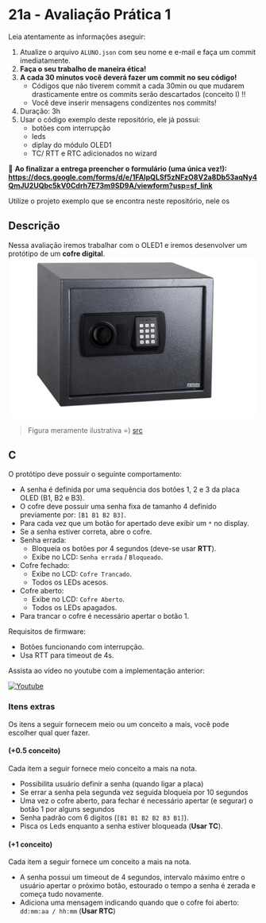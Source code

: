 # 21a - Avaliação Prática 1

Leia atentamente as informações aseguir:

1. Atualize o arquivo `ALUNO.json` com seu nome e e-mail e faça um commit imediatamente.
1. **Faça o seu trabalho de maneira ética!**
1. **A cada 30 minutos você deverá fazer um commit no seu código!**
    - Códigos que não tiverem commit a cada 30min ou que mudarem drasticamente entre os commits serão descartados (conceito I) !!
    - Você deve inserir mensagens condizentes nos commits!
1. Duração: 3h
1. Usar o código exemplo deste repositório, ele já possui:
    - botões com interrupção
    - leds 
    - diplay do módulo OLED1
    - TC/ RTT e RTC adicionados no wizard

:triangular_flag_on_post: **Ao finalizar a entrega preencher o formulário (uma única vez!): https://docs.google.com/forms/d/e/1FAIpQLSf5zNFzO8V2a8Db53aqNy4QmJU2UQbc5kV0Cdrh7E73m9SD9A/viewform?usp=sf_link**

Utilize o projeto exemplo que se encontra neste repositório, nele os 

## Descrição

Nessa avaliação iremos trabalhar com o OLED1 e iremos desenvolver um protótipo de um  **cofre digital**. 
![](figs/cofre.png)

> Figura meramente ilustrativa =) [src](https://www.celeti.com.br/cofre-unee-classic-keypad-ucdck)

## C

O protótipo deve possuir o seguinte comportamento:

- A senha é definida por uma sequência dos botões 1, 2 e 3 da placa OLED (B1, B2 e B3).
- O cofre deve possuir uma senha fixa de tamanho 4 definido previamente por: `[B1 B1 B2 B3]`.
- Para cada vez que um botão for apertado deve exibir um `*` no display.
- Se a senha estiver correta, abre o cofre.
- Senha errada:
    - Bloqueia os botões por 4 segundos (deve-se usar **RTT**).
    - Exibe no LCD: `Senha errada` / `Bloqueado`.
- Cofre fechado:
    - Exibe no LCD: `Cofre Trancado`.
    - Todos os LEDs acesos.
- Cofre aberto:
    - Exibe no LCD: `Cofre Aberto`.
    - Todos os LEDs apagados.
- Para trancar o cofre é necessário apertar o botão 1.

Requisitos de firmware:

- Botões funcionando com interrupção.
- Usa RTT para timeout de 4s.

Assista ao vídeo no youtube com a implementação anterior:

[![Youtube](https://img.youtube.com/vi/HHSjHqWFiXU/0.jpg)](https://youtu.be/HHSjHqWFiXU)


### Itens extras 

Os itens a seguir fornecem meio ou um conceito a mais, você pode escolher qual quer fazer.

#### (+0.5 conceito)

Cada item a seguir fornece meio conceito a mais na nota.

- Possibilita usuário definir a senha (quando ligar a placa)
- Se errar a senha pela segunda vez seguida bloqueia por 10 segundos
- Uma vez o cofre aberto, para fechar é necessário apertar (e segurar) o botão 1 por alguns segundos
- Senha padrão com 6 digitos (`[B1 B1 B2 B2 B3 B1]`).
- Pisca os Leds enquanto a senha estiver bloqueada (**Usar TC**).

#### (+1 conceito)

Cada item a seguir fornece um conceito a mais na nota.

- A senha possui um timeout de 4 segundos, intervalo máximo entre o usuário apertar o próximo botão, estourado o tempo a senha é zerada e começa tudo novamente.
- Adiciona uma mensagem indicando quando que o cofre foi aberto: `dd:mm:aa / hh:mm` (**Usar RTC**)
